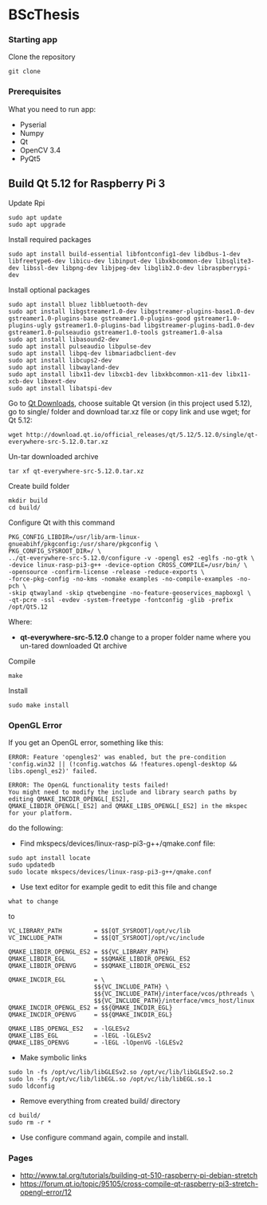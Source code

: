 # BScThesis

### Starting app
Clone the repository
```
git clone
``` 

### Prerequisites
What you need to run app:
* Pyserial
* Numpy
* Qt 
* OpenCV 3.4
* PyQt5

## Build Qt 5.12 for Raspberry Pi 3
Update Rpi
```
sudo apt update
sudo apt upgrade
```

Install required packages
```
sudo apt install build-essential libfontconfig1-dev libdbus-1-dev libfreetype6-dev libicu-dev libinput-dev libxkbcommon-dev libsqlite3-dev libssl-dev libpng-dev libjpeg-dev libglib2.0-dev libraspberrypi-dev
```

Install optional packages
```
sudo apt install bluez libbluetooth-dev
sudo apt install libgstreamer1.0-dev libgstreamer-plugins-base1.0-dev gstreamer1.0-plugins-base gstreamer1.0-plugins-good gstreamer1.0-plugins-ugly gstreamer1.0-plugins-bad libgstreamer-plugins-bad1.0-dev gstreamer1.0-pulseaudio gstreamer1.0-tools gstreamer1.0-alsa
sudo apt install libasound2-dev
sudo apt install pulseaudio libpulse-dev
sudo apt install libpq-dev libmariadbclient-dev
sudo apt install libcups2-dev
sudo apt install libwayland-dev
sudo apt install libx11-dev libxcb1-dev libxkbcommon-x11-dev libx11-xcb-dev libxext-dev
sudo apt install libatspi-dev
```

Go to [Qt Downloads](http://download.qt.io/official_releases/qt/), choose suitable Qt version (in this project used 5.12), go to single/ folder and download tar.xz file or copy link and use wget; for Qt 5.12:
```
wget http://download.qt.io/official_releases/qt/5.12/5.12.0/single/qt-everywhere-src-5.12.0.tar.xz
```
Un-tar downloaded archive
```
tar xf qt-everywhere-src-5.12.0.tar.xz
```
Create build folder
```
mkdir build
cd build/
```
Configure Qt with this command
```
PKG_CONFIG_LIBDIR=/usr/lib/arm-linux-gnueabihf/pkgconfig:/usr/share/pkgconfig \
PKG_CONFIG_SYSROOT_DIR=/ \
../qt-everywhere-src-5.12.0/configure -v -opengl es2 -eglfs -no-gtk \
-device linux-rasp-pi3-g++ -device-option CROSS_COMPILE=/usr/bin/ \
-opensource -confirm-license -release -reduce-exports \
-force-pkg-config -no-kms -nomake examples -no-compile-examples -no-pch \
-skip qtwayland -skip qtwebengine -no-feature-geoservices_mapboxgl \
-qt-pcre -ssl -evdev -system-freetype -fontconfig -glib -prefix /opt/Qt5.12
```

Where:
* **qt-everywhere-src-5.12.0** change to a proper folder name where you un-tared downloaded Qt archive

Compile
```
make
```
Install
```
sudo make install
```

### OpenGL Error
If you get an OpenGL error, something like this:
```
ERROR: Feature 'opengles2' was enabled, but the pre-condition 'config.win32 || (!config.watchos && !features.opengl-desktop && libs.opengl_es2)' failed.

ERROR: The OpenGL functionality tests failed!
You might need to modify the include and library search paths by editing QMAKE_INCDIR_OPENGL[_ES2],
QMAKE_LIBDIR_OPENGL[_ES2] and QMAKE_LIBS_OPENGL[_ES2] in the mkspec for your platform.
```
do the following:
* Find mkspecs/devices/linux-rasp-pi3-g++/qmake.conf file:
```
sudo apt install locate
sudo updatedb
sudo locate mkspecs/devices/linux-rasp-pi3-g++/qmake.conf
```
* Use text editor for example gedit to edit this file and change
```
what to change
```
to
```
VC_LIBRARY_PATH         = $$[QT_SYSROOT]/opt/vc/lib
VC_INCLUDE_PATH         = $$[QT_SYSROOT]/opt/vc/include

QMAKE_LIBDIR_OPENGL_ES2 = $${VC_LIBRARY_PATH}
QMAKE_LIBDIR_EGL        = $$QMAKE_LIBDIR_OPENGL_ES2
QMAKE_LIBDIR_OPENVG     = $$QMAKE_LIBDIR_OPENGL_ES2

QMAKE_INCDIR_EGL        = \
                        $${VC_INCLUDE_PATH} \
                        $${VC_INCLUDE_PATH}/interface/vcos/pthreads \
                        $${VC_INCLUDE_PATH}/interface/vmcs_host/linux
QMAKE_INCDIR_OPENGL_ES2 = $${QMAKE_INCDIR_EGL}
QMAKE_INCDIR_OPENVG     = $${QMAKE_INCDIR_EGL}

QMAKE_LIBS_OPENGL_ES2   = -lGLESv2
QMAKE_LIBS_EGL          = -lEGL -lGLESv2
QMAKE_LIBS_OPENVG       = -lEGL -lOpenVG -lGLESv2
```

* Make symbolic links
```
sudo ln -fs /opt/vc/lib/libGLESv2.so /opt/vc/lib/libGLESv2.so.2
sudo ln -fs /opt/vc/lib/libEGL.so /opt/vc/lib/libEGL.so.1
sudo ldconfig
```
* Remove everything from created build/ directory
```
cd build/
sudo rm -r *
```
* Use configure command again, compile and install.

### Pages
* http://www.tal.org/tutorials/building-qt-510-raspberry-pi-debian-stretch
* https://forum.qt.io/topic/95105/cross-compile-qt-raspberry-pi3-stretch-opengl-error/12
